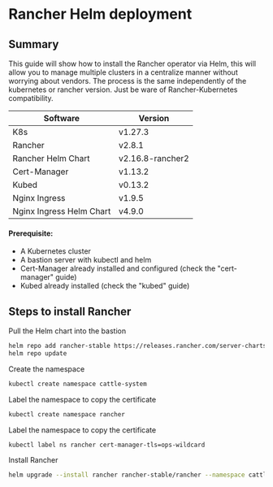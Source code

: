# Rancher Helm deployment

## Summary
This guide will show how to install the Rancher operator via Helm, this will allow you to manage multiple clusters in a centralize manner without worrying about vendors. The process is the same independently of the kubernetes or rancher version. Just be ware of Rancher-Kubernetes compatibility.

| Software | Version |
| ------ | ------ |
| K8s | v1.27.3 |
| Rancher | v2.8.1 |
| Rancher Helm Chart | v2.16.8-rancher2 |
| Cert-Manager | v1.13.2 |
| Kubed | v0.13.2 |
| Nginx Ingress | v1.9.5 |
| Nginx Ingress Helm Chart | v4.9.0 |

#### Prerequisite:
- A Kubernetes cluster
- A bastion server with kubectl and helm
- Cert-Manager already installed and configured (check the "cert-manager" guide)
- Kubed already installed (check the "kubed" guide)

## Steps to install Rancher

Pull the Helm chart into the bastion
```sh
helm repo add rancher-stable https://releases.rancher.com/server-charts/stable
helm repo update
```
Create the namespace
```sh
kubectl create namespace cattle-system
```
Label the namespace to copy the certificate
```sh
kubectl create namespace rancher
```
Label the namespace to copy the certificate
```sh
kubectl label ns rancher cert-manager-tls=ops-wildcard
```
Install Rancher
```sh
helm upgrade --install rancher rancher-stable/rancher --namespace cattle-system --set hostname=[your domain for rancher] --set bootstrapPassword=admin --set ingress.tls.source=letsEncrypt --set letsEncrypt.email=[email configured in cert-manager] --set letsEncrypt.ingress.class=nginx
```

